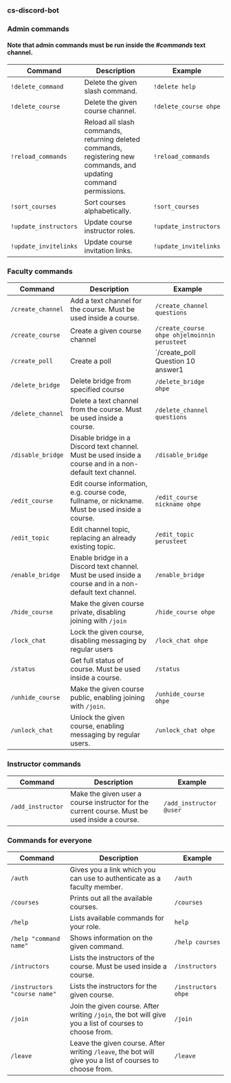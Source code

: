 ### cs-discord-bot

### Admin commands

#### Note that admin commands must be run inside the _#commands_ text channel.

Command | Description | Example
--- |--- | ---
`!delete_command` | Delete the given slash command. | `!delete help`
`!delete_course` | Delete the given course channel. | `!delete_course ohpe`
`!reload_commands` | Reload all slash commands, returning deleted commands, registering new commands, and updating command permissions. | `!reload_commands`
`!sort_courses` | Sort courses alphabetically. | `!sort_courses`
`!update_instructors` | Update course instructor roles. | `!update_instructors`
`!update_invitelinks` | Update course invitation links. | `!update_invitelinks`

### Faculty commands

Command | Description | Example
--- |--- | ---
`/create_channel` | Add a text channel for the course. Must be used inside a course. | `/create_channel questions`
`/create_course ` | Create a given course channel | `/create_course ohpe ohjelmoinnin perusteet`
`/create_poll ` | Create a poll | `/create_poll Question 10 answer1 | answer 2 | answer 3`
`/delete_bridge` | Delete bridge from specified course | `/delete_bridge ohpe`
`/delete_channel` | Delete a text channel from the course. Must be used inside a course. | `/delete_channel questions`
`/disable_bridge` | Disable bridge in a Discord text channel. Must be used inside a course and in a non-default text channel. | `/disable_bridge`
`/edit_course` | Edit course information, e.g. course code, fullname, or nickname. Must be used inside a course. | `/edit_course nickname ohpe`
`/edit_topic` | Edit channel topic, replacing an already existing topic. | `/edit_topic perusteet`
`/enable_bridge` | Enable bridge in a Discord text channel. Must be used inside a course and in a non-default text channel. | `/enable_bridge`
`/hide_course` | Make the given course private, disabling joining with `/join` | `/hide_course ohpe`
`/lock_chat` | Lock the given course, disabling messaging by regular users | `/lock_chat ohpe`
`/status` | Get full status of course. Must be used inside a course. | `/status`
`/unhide_course` | Make the given course public, enabling joining with `/join`. | `/unhide_course ohpe`
`/unlock_chat` | Unlock the given course, enabling messaging by regular users. | `/unlock_chat ohpe`

### Instructor commands

Command | Description | Example
--- |--- | ---
`/add_instructor` | Make the given user a course instructor for the current course. Must be used inside a course. | `/add_instructor @user`

### Commands for everyone

Command | Description | Example
--- |--- | ---
`/auth` | Gives you a link which you can use to authenticate as a faculty member. | `/auth`
`/courses` | Prints out all the available courses. | `/courses`
`/help` |  Lists available commands for your role. | `help`
`/help "command name"` | Shows information on the given command. | `/help courses`
`/intructors` | Lists the instructors of the course. Must be used inside a course. | `/instructors`
`/instructors "course name"` | Lists the instructors for the given course. | `/instructors ohpe`
`/join` | Join the given course. After writing `/join`, the bot will give you a list of courses to choose from. | `/join`
`/leave` | Leave the given course. After writing `/leave`, the bot will give you a list of courses to choose from. | `/leave`
